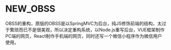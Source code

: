 # NEW_OBSS
OBSS的重构，原版的OBSS是以SpringMVC为后台，纯JS修饰前端的结构，太过于繁琐而已不是很美观，所以决定重构系统，以Node.js重写后台，VUE框架制作PC端的网页，React制作手机端的网页，同时还写一个微信小程序作为微信用户使用。
